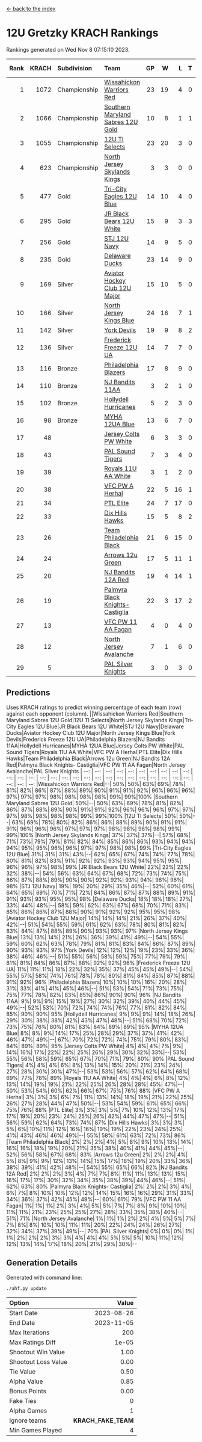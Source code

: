 [<- back to the index](readme.md)
# 12U Gretzky KRACH Rankings
Rankings generated on Wed Nov  8 07:15:10 2023.

Rank|KRACH|Subdivision|Team|GP|W|L|T|OTW|OTL|SoS|Exp Wins|Win Diff
---:|---:|:---|:---|---:|---:|---:|---:|---:|---:|---:|---:|---:
1|1072|Championship|[Wissahickon Warriors Red](https://gamesheetstats.com/seasons/3659/teams/140468/schedule)|23|19|4|0|2|0|297|19.8|-0.0
2|1066|Championship|[Southern Maryland Sabres 12U Gold](https://gamesheetstats.com/seasons/3659/teams/140463/schedule)|10|8|1|1|0|0|265|9.3|-0.0
3|1055|Championship|[12U TI Selects](https://gamesheetstats.com/seasons/3659/teams/140450/schedule)|23|20|3|0|0|1|203|20.8|-0.0
4|623|Championship|[North Jersey Skylands Kings](https://gamesheetstats.com/seasons/3659/teams/140784/schedule)|3|3|0|0|0|0|24|3.9|0.0
5|477|Gold|[Tri-City Eagles 12U Blue](https://gamesheetstats.com/seasons/3659/teams/140466/schedule)|14|10|4|0|0|0|301|10.8|-0.0
6|295|Gold|[JR Black Bears 12U White](https://gamesheetstats.com/seasons/3659/teams/140456/schedule)|15|9|3|3|0|1|263|11.3|-0.0
7|256|Gold|[STJ 12U Navy](https://gamesheetstats.com/seasons/3659/teams/140464/schedule)|14|9|5|0|1|0|286|9.8|-0.0
8|235|Gold|[Delaware Ducks](https://gamesheetstats.com/seasons/3659/teams/140453/schedule)|23|14|9|0|0|0|317|14.8|-0.0
9|169|Silver|[Aviator Hockey Club 12U Major](https://gamesheetstats.com/seasons/3659/teams/140452/schedule)|15|10|5|0|1|0|193|10.9|0.0
10|166|Silver|[North Jersey Kings Blue](https://gamesheetstats.com/seasons/3659/teams/140459/schedule)|24|16|7|1|1|0|171|17.4|0.0
11|142|Silver|[York Devils](https://gamesheetstats.com/seasons/3659/teams/140469/schedule)|19|9|8|2|1|0|379|10.8|-0.0
12|136|Silver|[Frederick Freeze 12U UA](https://gamesheetstats.com/seasons/3659/teams/140455/schedule)|14|7|7|0|0|0|299|7.8|-0.0
13|116|Bronze|[Philadelphia Blazers](https://gamesheetstats.com/seasons/3659/teams/140461/schedule)|17|8|9|0|1|0|341|8.9|0.0
14|110|Bronze|[NJ Bandits 11AA](https://gamesheetstats.com/seasons/3659/teams/140782/schedule)|3|2|1|0|0|0|61|2.9|0.0
15|102|Bronze|[Hollydell Hurricanes](https://gamesheetstats.com/seasons/3659/teams/140777/schedule)|5|2|3|0|0|1|411|2.8|-0.0
16|98|Bronze|[MYHA 12UA Blue](https://gamesheetstats.com/seasons/3659/teams/140457/schedule)|13|6|7|0|0|1|302|6.9|0.0
17|48||[Jersey Colts PW White](https://gamesheetstats.com/seasons/3659/teams/140778/schedule)|6|3|3|0|0|0|64|3.9|0.0
18|43||[PAL Sound Tigers](https://gamesheetstats.com/seasons/3659/teams/140515/schedule)|7|3|4|0|0|1|79|3.9|0.0
19|39||[Royals 11U AA White](https://gamesheetstats.com/seasons/3659/teams/140787/schedule)|3|1|2|0|1|0|289|1.9|0.0
20|38||[VFC PW A Herhal](https://gamesheetstats.com/seasons/3659/teams/140467/schedule)|22|5|16|1|0|1|282|6.3|-0.0
21|34||[PTL Elite](https://gamesheetstats.com/seasons/3659/teams/140462/schedule)|24|7|17|0|1|2|263|7.9|0.0
22|33||[Dix Hills Hawks](https://gamesheetstats.com/seasons/3659/teams/140454/schedule)|15|5|8|2|0|0|89|6.9|0.0
23|26||[Team Philadelphia Black](https://gamesheetstats.com/seasons/3659/teams/140465/schedule)|21|6|15|0|0|0|110|6.9|0.0
24|24||[Arrows 12u Green](https://gamesheetstats.com/seasons/3659/teams/140451/schedule)|17|5|11|1|2|0|161|6.4|0.0
25|20||[NJ Bandits 12A Red](https://gamesheetstats.com/seasons/3659/teams/140458/schedule)|19|4|14|1|0|2|265|5.4|0.0
26|19||[Palmyra Black Knights- Castiglia](https://gamesheetstats.com/seasons/3659/teams/140460/schedule)|22|3|17|2|0|0|313|4.9|0.0
27|13||[VFC PW 11 AA Fagan](https://gamesheetstats.com/seasons/3659/teams/140789/schedule)|4|0|4|0|0|1|296|0.9|0.0
28|12||[North Jersey Avalanche](https://gamesheetstats.com/seasons/3659/teams/140783/schedule)|7|1|6|0|0|0|94|1.9|0.0
29|5||[PAL Silver Knights](https://gamesheetstats.com/seasons/3659/teams/140514/schedule)|3|0|3|0|0|0|23|0.9|0.0

## Predictions
Uses KRACH ratings to predict winning percentage of each team (row) against each opponent (column).
||Wissahickon Warriors Red|Southern Maryland Sabres 12U Gold|12U TI Selects|North Jersey Skylands Kings|Tri-City Eagles 12U Blue|JR Black Bears 12U White|STJ 12U Navy|Delaware Ducks|Aviator Hockey Club 12U Major|North Jersey Kings Blue|York Devils|Frederick Freeze 12U UA|Philadelphia Blazers|NJ Bandits 11AA|Hollydell Hurricanes|MYHA 12UA Blue|Jersey Colts PW White|PAL Sound Tigers|Royals 11U AA White|VFC PW A Herhal|PTL Elite|Dix Hills Hawks|Team Philadelphia Black|Arrows 12u Green|NJ Bandits 12A Red|Palmyra Black Knights- Castiglia|VFC PW 11 AA Fagan|North Jersey Avalanche|PAL Silver Knights
| --: | --: | --: | --: | --: | --: | --: | --: | --: | --: | --: | --: | --: | --: | --: | --: | --: | --: | --: | --: | --: | --: | --: | --: | --: | --: | --: | --: | --: | --: 
|Wissahickon Warriors Red|--| 50%| 50%| 63%| 69%| 78%| 81%| 82%| 86%| 87%| 88%| 89%| 90%| 91%| 91%| 92%| 96%| 96%| 96%| 97%| 97%| 97%| 98%| 98%| 98%| 98%| 99%| 99%|100%
|Southern Maryland Sabres 12U Gold| 50%|--| 50%| 63%| 69%| 78%| 81%| 82%| 86%| 87%| 88%| 89%| 90%| 91%| 91%| 92%| 96%| 96%| 96%| 97%| 97%| 97%| 98%| 98%| 98%| 98%| 99%| 99%|100%
|12U TI Selects| 50%| 50%|--| 63%| 69%| 78%| 80%| 82%| 86%| 86%| 88%| 89%| 90%| 91%| 91%| 91%| 96%| 96%| 96%| 97%| 97%| 97%| 98%| 98%| 98%| 98%| 99%| 99%|100%
|North Jersey Skylands Kings| 37%| 37%| 37%|--| 57%| 68%| 71%| 73%| 79%| 79%| 81%| 82%| 84%| 85%| 86%| 86%| 93%| 94%| 94%| 94%| 95%| 95%| 96%| 96%| 97%| 97%| 98%| 98%| 99%
|Tri-City Eagles 12U Blue| 31%| 31%| 31%| 43%|--| 62%| 65%| 67%| 74%| 74%| 77%| 78%| 80%| 81%| 82%| 83%| 91%| 92%| 92%| 93%| 93%| 94%| 95%| 95%| 96%| 96%| 97%| 98%| 99%
|JR Black Bears 12U White| 22%| 22%| 22%| 32%| 38%|--| 54%| 56%| 63%| 64%| 67%| 68%| 72%| 73%| 74%| 75%| 86%| 87%| 88%| 89%| 90%| 90%| 92%| 92%| 93%| 94%| 96%| 96%| 98%
|STJ 12U Navy| 19%| 19%| 20%| 29%| 35%| 46%|--| 52%| 60%| 61%| 64%| 65%| 69%| 70%| 71%| 72%| 84%| 86%| 87%| 87%| 88%| 89%| 91%| 91%| 93%| 93%| 95%| 95%| 98%
|Delaware Ducks| 18%| 18%| 18%| 27%| 33%| 44%| 48%|--| 58%| 59%| 62%| 63%| 67%| 68%| 70%| 71%| 83%| 85%| 86%| 86%| 87%| 88%| 90%| 91%| 92%| 92%| 95%| 95%| 98%
|Aviator Hockey Club 12U Major| 14%| 14%| 14%| 21%| 26%| 37%| 40%| 42%|--| 51%| 54%| 55%| 59%| 61%| 62%| 63%| 78%| 80%| 81%| 82%| 83%| 84%| 87%| 88%| 89%| 90%| 93%| 93%| 97%
|North Jersey Kings Blue| 13%| 13%| 14%| 21%| 26%| 36%| 39%| 41%| 49%|--| 54%| 55%| 59%| 60%| 62%| 63%| 78%| 79%| 81%| 81%| 83%| 84%| 86%| 87%| 89%| 90%| 93%| 93%| 97%
|York Devils| 12%| 12%| 12%| 19%| 23%| 33%| 36%| 38%| 46%| 46%|--| 51%| 55%| 56%| 58%| 59%| 75%| 77%| 79%| 79%| 81%| 81%| 84%| 86%| 87%| 88%| 92%| 92%| 96%
|Frederick Freeze 12U UA| 11%| 11%| 11%| 18%| 22%| 32%| 35%| 37%| 45%| 45%| 49%|--| 54%| 55%| 57%| 58%| 74%| 76%| 78%| 78%| 80%| 81%| 84%| 85%| 87%| 88%| 91%| 92%| 96%
|Philadelphia Blazers| 10%| 10%| 10%| 16%| 20%| 28%| 31%| 33%| 41%| 41%| 45%| 46%|--| 51%| 53%| 54%| 71%| 73%| 75%| 75%| 77%| 78%| 82%| 83%| 85%| 86%| 90%| 90%| 96%
|NJ Bandits 11AA|  9%|  9%|  9%| 15%| 19%| 27%| 30%| 32%| 39%| 40%| 44%| 45%| 49%|--| 52%| 53%| 70%| 72%| 74%| 74%| 76%| 77%| 81%| 82%| 84%| 85%| 90%| 90%| 95%
|Hollydell Hurricanes|  9%|  9%|  9%| 14%| 18%| 26%| 29%| 30%| 38%| 38%| 42%| 43%| 47%| 48%|--| 51%| 68%| 70%| 72%| 73%| 75%| 76%| 80%| 81%| 83%| 84%| 89%| 89%| 95%
|MYHA 12UA Blue|  8%|  8%|  9%| 14%| 17%| 25%| 28%| 29%| 37%| 37%| 41%| 42%| 46%| 47%| 49%|--| 67%| 70%| 72%| 72%| 74%| 75%| 79%| 80%| 83%| 84%| 89%| 89%| 95%
|Jersey Colts PW White|  4%|  4%|  4%|  7%|  9%| 14%| 16%| 17%| 22%| 22%| 25%| 26%| 29%| 30%| 32%| 33%|--| 53%| 55%| 56%| 58%| 59%| 65%| 67%| 70%| 71%| 79%| 80%| 90%
|PAL Sound Tigers|  4%|  4%|  4%|  6%|  8%| 13%| 14%| 15%| 20%| 21%| 23%| 24%| 27%| 28%| 30%| 30%| 47%|--| 53%| 53%| 56%| 57%| 62%| 64%| 68%| 69%| 77%| 78%| 89%
|Royals 11U AA White|  4%|  4%|  4%|  6%|  8%| 12%| 13%| 14%| 19%| 19%| 21%| 22%| 25%| 26%| 28%| 28%| 45%| 47%|--| 50%| 53%| 54%| 60%| 62%| 66%| 67%| 75%| 76%| 88%
|VFC PW A Herhal|  3%|  3%|  3%|  6%|  7%| 11%| 13%| 14%| 18%| 19%| 21%| 22%| 25%| 26%| 27%| 28%| 44%| 47%| 50%|--| 53%| 54%| 59%| 61%| 65%| 66%| 75%| 76%| 88%
|PTL Elite|  3%|  3%|  3%|  5%|  7%| 10%| 12%| 13%| 17%| 17%| 19%| 20%| 23%| 24%| 25%| 26%| 42%| 44%| 47%| 47%|--| 51%| 56%| 59%| 62%| 64%| 73%| 74%| 87%
|Dix Hills Hawks|  3%|  3%|  3%|  5%|  6%| 10%| 11%| 12%| 16%| 16%| 19%| 19%| 22%| 23%| 24%| 25%| 41%| 43%| 46%| 46%| 49%|--| 55%| 58%| 61%| 63%| 72%| 73%| 86%
|Team Philadelphia Black|  2%|  2%|  2%|  4%|  5%|  8%|  9%| 10%| 13%| 14%| 16%| 16%| 18%| 19%| 20%| 21%| 35%| 38%| 40%| 41%| 44%| 45%|--| 52%| 56%| 58%| 67%| 68%| 83%
|Arrows 12u Green|  2%|  2%|  2%|  4%|  5%|  8%|  9%|  9%| 12%| 13%| 14%| 15%| 17%| 18%| 19%| 20%| 33%| 36%| 38%| 39%| 41%| 42%| 48%|--| 54%| 55%| 65%| 66%| 82%
|NJ Bandits 12A Red|  2%|  2%|  2%|  3%|  4%|  7%|  7%|  8%| 11%| 11%| 13%| 13%| 15%| 16%| 17%| 17%| 30%| 32%| 34%| 35%| 38%| 39%| 44%| 46%|--| 51%| 62%| 63%| 80%
|Palmyra Black Knights- Castiglia|  2%|  2%|  2%|  3%|  4%|  6%|  7%|  8%| 10%| 10%| 12%| 12%| 14%| 15%| 16%| 16%| 29%| 31%| 33%| 34%| 36%| 37%| 42%| 45%| 49%|--| 60%| 61%| 79%
|VFC PW 11 AA Fagan|  1%|  1%|  1%|  2%|  3%|  4%|  5%|  5%|  7%|  7%|  8%|  9%| 10%| 10%| 11%| 11%| 21%| 23%| 25%| 25%| 27%| 28%| 33%| 35%| 38%| 40%|--| 51%| 71%
|North Jersey Avalanche|  1%|  1%|  1%|  2%|  2%|  4%|  5%|  5%|  7%|  7%|  8%|  8%| 10%| 10%| 11%| 11%| 20%| 22%| 24%| 24%| 26%| 27%| 32%| 34%| 37%| 39%| 49%|--| 70%
|PAL Silver Knights|  0%|  0%|  0%|  1%|  1%|  2%|  2%|  2%|  3%|  3%|  4%|  4%|  4%|  5%|  5%|  5%| 10%| 11%| 12%| 12%| 13%| 14%| 17%| 18%| 20%| 21%| 29%| 30%|--

## Generation Details

Generated with command line:
```
./ahf.py update
```

| Option | Value |
| :----- | ----: |
| Start Date | 2023-08-26 |
| End Date | 2023-11-05 |
| Max Iterations | 200 |
| Max Ratings Diff | 1e-05 |
| Shootout Win Value | 1.00 |
| Shootout Loss Value | 0.00 |
| Tie Value | 0.50 |
| Alpha Value | 0.85 |
| Bonus Points | 0.00 |
| Fake Ties | 0 |
| Alpha Games | 1 |
| Ignore teams | __KRACH_FAKE_TEAM__ |
| Min Games Played | 4 |

